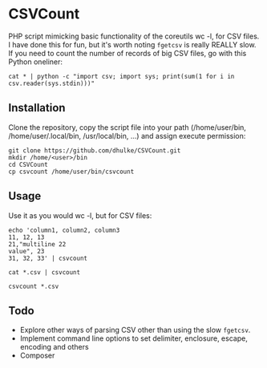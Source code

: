 # CSVCount
PHP script mimicking basic functionality of the coreutils wc -l, for CSV files. I have done this for fun, but it's worth noting `fgetcsv` is really REALLY slow. If you need to count the number of records of big CSV files, go with this Python oneliner:

```
cat * | python -c "import csv; import sys; print(sum(1 for i in csv.reader(sys.stdin)))"
```

## Installation
Clone the repository, copy the script file into your path (/home/user/bin, /home/user/.local/bin, /usr/local/bin, ...) and assign execute permission:
```
git clone https://github.com/dhulke/CSVCount.git
mkdir /home/<user>/bin
cd CSVCount
cp csvcount /home/user/bin/csvcount
```

## Usage
Use it as you would wc -l, but for CSV files:

```
echo 'column1, column2, column3
11, 12, 13
21,"multiline 22 
value", 23
31, 32, 33' | csvcount

cat *.csv | csvcount

csvcount *.csv
```

## Todo
* Explore other ways of parsing CSV other than using the slow `fgetcsv`.
* Implement command line options to set delimiter, enclosure, escape, encoding and others
* Composer